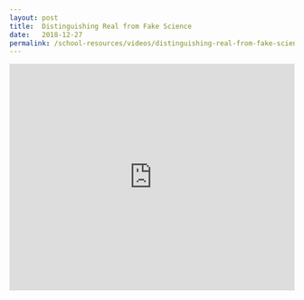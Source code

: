 ```yaml
---
layout: post
title:  Distinguishing Real from Fake Science
date:   2018-12-27
permalink: /school-resources/videos/distinguishing-real-from-fake-science
---
```


<iframe width="100%" height="400" src="https://www.youtube.com/embed/J18A52Gitg0" frameborder="0" allow="accelerometer; autoplay; encrypted-media; gyroscope; picture-in-picture" allowfullscreen></iframe>